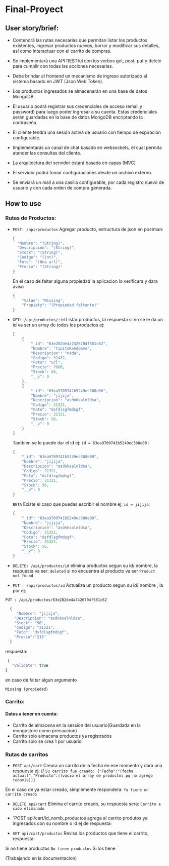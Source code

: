 # Final-Proyect
## User story/brief: 

* Contendrá las rutas necesarias que permitan listar los productos existentes, ingresar productos nuevos, borrar y modificar sus detalles, así como interactuar con el carrito de compras.

* Se implementará una API RESTful con los verbos get, post, put y delete para cumplir con todas las acciones necesarias.

* Debe brindar al frontend un mecanismo de ingreso autorizado al sistema basado en JWT (Json Web Token). 

* Los productos ingresados se almacenarán en una base de datos MongoDB. 

* El usuario podrá registrar sus credenciales de acceso (email y password) para luego poder ingresar a su cuenta. Estas credenciales serán guardadas en la base de datos MongoDB encriptando la contraseña.

* El cliente tendrá una sesión activa de usuario con tiempo de expiración configurable.

* Implementarás un canal de chat basado en websockets, el cual permita atender las consultas del cliente.

* La arquitectura del servidor estará basada en capas (MVC)

* El servidor podrá tomar configuraciones desde un archivo externo.

* Se enviará un mail a una casilla configurable, por cada registro nuevo de usuario y con cada orden de compra generada.

## How to use

### Rutas de Productos: 
* `POST: /api/productos` Agregar producto, estructura de json en postman: 

  ```javascript
  {
    "Nombre": "(String)",
    "Descripcion": "(String)",
    "Stock": "(String)",
    "Codigo": "(int)",
    "Foto": "(Una url)",
    "Precio": "(String)"
  }
  ```
  En el caso de faltar alguna propiedad la aplicacion lo verificara y dara aviso

  ```javascript
  {
      "Value": "Missing",
      "Propiety": "(Propiedad faltante)"
  }

  ```

* `GET: /api/productos/:id` Listar productos, la respuesta si no se le da un id va ser un array de todos los productos ej: 

  ```javascript
  [
      {
          "_id": "63e282de4a7426704f581c62",
          "Nombre": "tipitoRandomme",
          "Descripcion": "nada",
          "Codigo": 32432,
          "Foto": "url",
          "Precio": 7000,
          "Stock": 56,
          "__v": 0
      },
      {
          "_id": "63ea9709741b5249ec388e00",
          "Nombre": "jijija",
          "Descripcion": "asdnksalnldsa",
          "Codigo": 21321,
          "Foto": "dsfdlsgfmdsgf",
          "Precio": 21321,
          "Stock": 56,
          "__v": 0
      }
  ]

  ```
  Tambien se le puede dar el id ej:  `id = 63ea9709741b5249ec388e00` : 
  ```javascript
  {
      "_id": "63ea9709741b5249ec388e00",
      "Nombre": "jijija",
      "Descripcion": "asdnksalnldsa",
      "Codigo": 21321,
      "Foto": "dsfdlsgfmdsgf",
      "Precio": 21321,
      "Stock": 56,
      "__v": 0
  }
  ```

  `BETA` Existe el caso que puedas escribir el nombre ej: `id = jijija`: 
  ```javascript
  {
      "_id": "63ea9709741b5249ec388e00",
      "Nombre": "jijija",
      "Descripcion": "asdnksalnldsa",
      "Codigo": 21321,
      "Foto": "dsfdlsgfmdsgf",
      "Precio": 21321,
      "Stock": 56,
      "__v": 0
  }
  ```
* `DELETE: /api/productos/id` elimina productos segun su id/ nombre, la respuesta va ser:
   `deleted`
   si no encuentra el producto va ser
   `Product not found`

*  `PUT : /api/productos/id` Actualiza un producto segun su id/ nombre , la por ej: 

 `PUT : /api/productos/63e282de4a7426704f581c62`
```javascript
  {
     "Nombre": "jijija",
    "Descripcion": "asdnksalnldsa",
    "Stock": "56",
    "Codigo": "21321",
    "Foto": "dsfdlsgfmdsgf",
    "Precio":"213"
  }
  ```
  respuesta: 
 ```javascript 
  {
    "Validate": true
}
  ```
  en caso de faltar algun argumento
  
  `Missing (propiedad)`

### Carrito:

#### Datos a tener en cuenta:

* Carrito de almacena en la session del usuario(Guardada en la mongostore como precaucion)
* Carrito solo almacena productos ya registrados
* Carrito solo se crea 1 por usuario

### Rutas de carritos

*  `POST api/cart` Creara un carrito de la fecha en ese momento y dara una respuesta ej: 
//
`Su carrito fue creado: {"Fecha":"(fecha actual)","Producto":[(vacio el array de productos pq no agrego todavia)]}`

En el caso de ya estar creado, simplemente respondera:
`Ya tiene un carrito creado`

* `DELETE api/cart` Elimina el carrito creado, su respuesta sera:
`Carrito a sido eliminado`

* `POST api/cart/id_nomb_productos agrega al carrito produtos ya ingresados con su nombre o id ej de respuesta:

* `GET api/cart/productos` Revisa los productos que tiene el carrito, respuesta: 

Si no tiene productos
`No tiene productos`
Si los tiene
``

(Trabajando en la documentacion)
